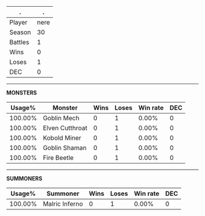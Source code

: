 .|.
|-|-
Player|nere
Season|30
Battles|1
Wins|0
Loses|1
DEC|0

---
**MONSTERS**

Usage%|Monster|Wins|Loses|Win rate|DEC|
-|-|-|-|-|-|
100.00%|Goblin Mech|0|1|0.00%|0|
100.00%|Elven Cutthroat|0|1|0.00%|0|
100.00%|Kobold Miner|0|1|0.00%|0|
100.00%|Goblin Shaman|0|1|0.00%|0|
100.00%|Fire Beetle|0|1|0.00%|0|

---
**SUMMONERS**

Usage%|Summoner|Wins|Loses|Win rate|DEC|
-|-|-|-|-|-|
100.00%|Malric Inferno|0|1|0.00%|0|
